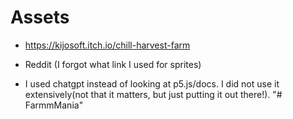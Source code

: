 # Assets
- https://kijosoft.itch.io/chill-harvest-farm
- Reddit (I forgot what link I used for sprites)

- I used chatgpt instead of looking at p5.js/docs. I did not use it extensively(not that it matters, but just putting it out there!).
"# FarmmMania" 
